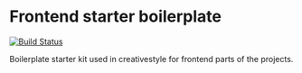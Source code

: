 # Frontend starter boilerplate
[![Build Status](https://travis-ci.org/creativestyle/boilerplate.svg?branch=master)](https://travis-ci.org/creativestyle/boilerplate)

Boilerplate starter kit used in creativestyle for frontend parts of the projects.
